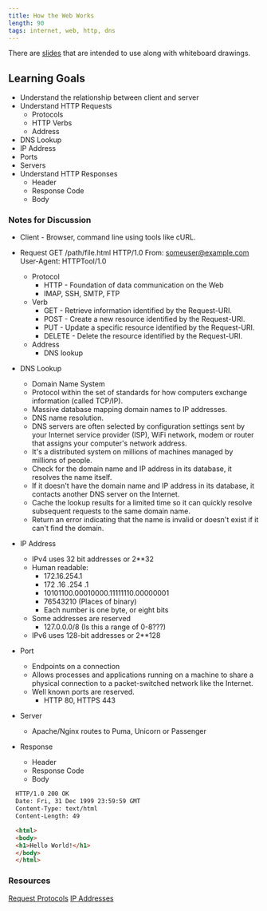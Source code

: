 ```yaml
---
title: How the Web Works
length: 90
tags: internet, web, http, dns
---
```


There are [slides](https://www.dropbox.com/s/iya4p2i6wvp83tu/how_the_web_works.key?dl=0) that are intended to use along with whiteboard drawings.

## Learning Goals

* Understand the relationship between client and server
* Understand HTTP Requests
  * Protocols
  * HTTP Verbs
  * Address
* DNS Lookup
* IP Address
* Ports
* Servers
* Understand HTTP Responses
  * Header
  * Response Code
  * Body

### Notes for Discussion

- Client - Browser, command line using tools like cURL.

- Request
  GET /path/file.html HTTP/1.0
  From: someuser@example.com
  User-Agent: HTTPTool/1.0

  - Protocol
    - HTTP - Foundation of data communication on the Web
    - IMAP, SSH, SMTP, FTP
  - Verb
    - GET - Retrieve information identified by the Request-URI.
    - POST - Create a new resource identified by the Request-URI.
    - PUT - Update a specific resource identified by the Request-URI.
    - DELETE - Delete the resource identified by the Request-URI.
  - Address
    - DNS lookup


- DNS Lookup
  - Domain Name System
  - Protocol within the set of standards for how computers exchange information (called TCP/IP).
  - Massive database mapping domain names to IP addresses.
  - DNS name resolution.
  - DNS servers are often selected by configuration settings sent by your Internet service provider (ISP), WiFi network,
    modem or router that assigns your computer's network address.
  - It's a distributed system on millions of machines managed by millions of people.
  - Check for the domain name and IP address in its database, it resolves the name itself.
  - If it doesn't have the domain name and IP address in its database, it contacts another DNS server on the Internet.
  - Cache the lookup results for a limited time so it can quickly resolve subsequent requests to the same domain name.
  - Return an error indicating that the name is invalid or doesn't exist if it can't find the domain.


- IP Address
  - IPv4 uses 32 bit addresses or 2**32
  - Human readable:
    - 172.16.254.1
    - 172     .16      .254     .1
    - 10101100.00010000.11111110.00000001
    - 76543210 (Places of binary)
    - Each number is one byte, or eight bits
  - Some addresses are reserved
    - 127.0.0.0/8 (Is this a range of 0-8???)
  - IPv6 uses 128-bit addresses or 2**128


- Port
  - Endpoints on a connection
  - Allows processes and applications running on a machine to share a physical connection to a packet-switched network like the Internet.
  - Well known ports are reserved.
    - HTTP 80, HTTPS 443


- Server
  - Apache/Nginx routes to Puma, Unicorn or Passenger


- Response
  - Header
  - Response Code
  - Body
```html
  HTTP/1.0 200 OK
  Date: Fri, 31 Dec 1999 23:59:59 GMT
  Content-Type: text/html
  Content-Length: 49

  <html>
  <body>
  <h1>Hello World!</h1>
  </body>
  </html>
```
### Resources
[Request Protocols](http://www.w3.org/Protocols/rfc2616/rfc2616-sec9.html)
[IP Addresses](http://en.wikipedia.org/wiki/IPv4#Addressing)

